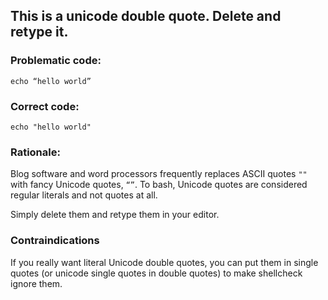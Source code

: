 ## This is a unicode double quote. Delete and retype it.

### Problematic code:

    echo “hello world”

### Correct code:

    echo "hello world"

### Rationale:

Blog software and word processors frequently replaces ASCII quotes `""` with fancy Unicode quotes, `“”`. To bash, Unicode quotes are considered regular literals and not quotes at all. 

Simply delete them and retype them in your editor. 

### Contraindications

If you really want literal Unicode double quotes, you can put them in single quotes (or unicode single quotes in double quotes) to make shellcheck ignore them.